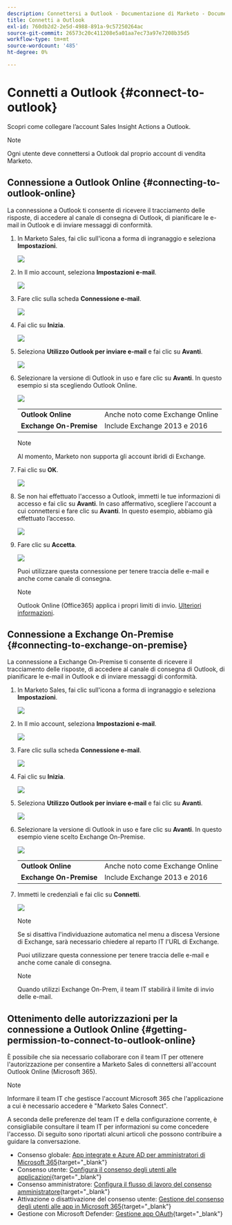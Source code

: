 ```yaml
---
description: Connettersi a Outlook - Documentazione di Marketo - Documentazione del prodotto
title: Connetti a Outlook
exl-id: 760db2d2-2e5d-4988-891a-9c57250264ac
source-git-commit: 26573c20c411208e5a01aa7ec73a97e7208b35d5
workflow-type: tm+mt
source-wordcount: '485'
ht-degree: 0%

---
```


# Connetti a Outlook {#connect-to-outlook}

Scopri come collegare l’account Sales Insight Actions a Outlook.

>[!NOTE]
>
>Ogni utente deve connettersi a Outlook dal proprio account di vendita Marketo.

## Connessione a Outlook Online {#connecting-to-outlook-online}

La connessione a Outlook ti consente di ricevere il tracciamento delle risposte, di accedere al canale di consegna di Outlook, di pianificare le e-mail in Outlook e di inviare messaggi di conformità.

1. In Marketo Sales, fai clic sull&#39;icona a forma di ingranaggio e seleziona **Impostazioni**.

   ![](assets/connect-to-outlook-1.png)

1. In Il mio account, seleziona **Impostazioni e-mail**.

   ![](assets/connect-to-outlook-2.png)

1. Fare clic sulla scheda **Connessione e-mail**.

   ![](assets/connect-to-outlook-3.png)

1. Fai clic su **Inizia**.

   ![](assets/connect-to-outlook-4.png)

1. Seleziona **Utilizzo Outlook per inviare e-mail** e fai clic su **Avanti**.

   ![](assets/connect-to-outlook-5.png)

1. Selezionare la versione di Outlook in uso e fare clic su **Avanti**. In questo esempio si sta scegliendo Outlook Online.

   ![](assets/connect-to-outlook-6.png)

   <table>
    <tbody>
     <tr>
      <td><strong>Outlook Online</strong></td>
      <td>Anche noto come Exchange Online</td>
     </tr>
     <tr>
      <td><strong>Exchange On-Premise</strong></td>
      <td>Include Exchange 2013 e 2016</td>
     </tr>
    </tbody>
   </table>

   >[!NOTE]
   >
   >Al momento, Marketo non supporta gli account ibridi di Exchange.

1. Fai clic su **OK**.

   ![](assets/connect-to-outlook-7.png)

1. Se non hai effettuato l&#39;accesso a Outlook, immetti le tue informazioni di accesso e fai clic su **Avanti**. In caso affermativo, scegliere l&#39;account a cui connettersi e fare clic su **Avanti**. In questo esempio, abbiamo già effettuato l’accesso.

   ![](assets/connect-to-outlook-8.png)

1. Fare clic su **Accetta**.

   ![](assets/connect-to-outlook-9.png)

   Puoi utilizzare questa connessione per tenere traccia delle e-mail e anche come canale di consegna.

   >[!NOTE]
   >
   >Outlook Online (Office365) applica i propri limiti di invio. [Ulteriori informazioni](/help/marketo/product-docs/marketo-sales-connect/email/email-delivery/email-connection-throttling.md#email-provider-limits).

## Connessione a Exchange On-Premise {#connecting-to-exchange-on-premise}

La connessione a Exchange On-Premise ti consente di ricevere il tracciamento delle risposte, di accedere al canale di consegna di Outlook, di pianificare le e-mail in Outlook e di inviare messaggi di conformità.

1. In Marketo Sales, fai clic sull&#39;icona a forma di ingranaggio e seleziona **Impostazioni**.

   ![](assets/connect-to-outlook-10.png)

1. In Il mio account, seleziona **Impostazioni e-mail**.

   ![](assets/connect-to-outlook-11.png)

1. Fare clic sulla scheda **Connessione e-mail**.

   ![](assets/connect-to-outlook-12.png)

1. Fai clic su **Inizia**.

   ![](assets/connect-to-outlook-13.png)

1. Seleziona **Utilizzo Outlook per inviare e-mail** e fai clic su **Avanti**.

   ![](assets/connect-to-outlook-14.png)

1. Selezionare la versione di Outlook in uso e fare clic su **Avanti**. In questo esempio viene scelto Exchange On-Premise.

   ![](assets/connect-to-outlook-15.png)

   <table>
    <tbody>
     <tr>
      <td><strong>Outlook Online</strong></td>
      <td>Anche noto come Exchange Online</td>
     </tr>
     <tr>
      <td><strong>Exchange On-Premise</strong></td>
      <td>Include Exchange 2013 e 2016</td>
     </tr>
    </tbody>
   </table>

1. Immetti le credenziali e fai clic su **Connetti**.

   ![](assets/connect-to-outlook-16.png)

   >[!NOTE]
   >
   >Se si disattiva l&#39;individuazione automatica nel menu a discesa Versione di Exchange, sarà necessario chiedere al reparto IT l&#39;URL di Exchange.

   Puoi utilizzare questa connessione per tenere traccia delle e-mail e anche come canale di consegna.

   >[!NOTE]
   >
   >Quando utilizzi Exchange On-Prem, il team IT stabilirà il limite di invio delle e-mail.

## Ottenimento delle autorizzazioni per la connessione a Outlook Online {#getting-permission-to-connect-to-outlook-online}

È possibile che sia necessario collaborare con il team IT per ottenere l&#39;autorizzazione per consentire a Marketo Sales di connettersi all&#39;account Outlook Online (Microsoft 365).

>[!NOTE]
>
>Informare il team IT che gestisce l&#39;account Microsoft 365 che l&#39;applicazione a cui è necessario accedere è &quot;Marketo Sales Connect&quot;.

A seconda delle preferenze del team IT e della configurazione corrente, è consigliabile consultare il team IT per informazioni su come concedere l&#39;accesso. Di seguito sono riportati alcuni articoli che possono contribuire a guidare la conversazione.

* Consenso globale: [App integrate e Azure AD per amministratori di Microsoft 365](https://learn.microsoft.com/en-us/microsoft-365/enterprise/integrated-apps-and-azure-ads?view=o365-worldwide){target="_blank"}
* Consenso utente: [Configura il consenso degli utenti alle applicazioni](https://learn.microsoft.com/en-us/azure/active-directory/manage-apps/configure-user-consent?tabs=azure-portal&pivots=portal){target="_blank"}
* Consenso amministratore: [Configura il flusso di lavoro del consenso amministratore](https://learn.microsoft.com/en-us/microsoft-365/admin/misc/user-consent?source=recommendations&view=o365-worldwide){target="_blank"}
* Attivazione o disattivazione del consenso utente: [Gestione del consenso degli utenti alle app in Microsoft 365](https://learn.microsoft.com/en-us/microsoft-365/admin/misc/user-consent?source=recommendations&view=o365-worldwide){target="_blank"}
* Gestione con Microsoft Defender: [Gestione app OAuth](https://learn.microsoft.com/en-us/defender-cloud-apps/manage-app-permissions){target="_blank"}
